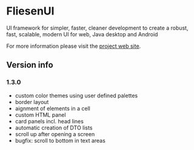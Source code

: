 # FliesenUI
UI framework for simpler, faster, cleaner development to create a robust, fast, scalable, modern UI for web, Java desktop and Android

For more information please visit the [project web site](http://www.bright-side-it.com/FliesenUI/).

## Version info
### 1.3.0
 - custom color themes using user defined palettes
 - border layout
 - aignment of elements in a cell
 - custom HTML panel
 - card panels incl. head lines
 - automatic creation of DTO lists
 - scroll up after opening a screen
 - bugfix: scroll to bottom in text areas
